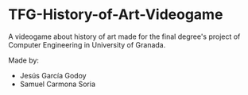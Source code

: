 # TFG-History-of-Art-Videogame
A videogame about history of art made for the final degree's project of Computer Engineering in University of Granada.

Made by:
- Jesús García Godoy
- Samuel Carmona Soria